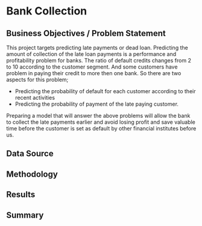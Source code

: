 # Bank Collection

## Business Objectives / Problem Statement
This project targets predicting late payments or dead loan. Predicting the amount of collection of the late loan payments is a performance and profitability problem for banks. The ratio of default credits changes from 2 to 10 according to the customer segment. And some customers have problem in paying their credit to more then one bank. 
So there are two aspects for this problem;
* Predicting the probability of default for each customer according to their recent activities
* Predicting the probability of payment of the late paying customer.

Preparing a model that will answer the above problems will allow the bank to collect the late payments earlier and avoid losing profit and save valuable time before the customer is set as default by other financial institutes before us.

## Data Source

## Methodology

## Results

## Summary
